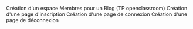 Création d'un espace Membres pour un Blog (TP openclassroom)
Création d'une page d'inscription
Création d'une page de connexion
Création d'une page de déconnexion
